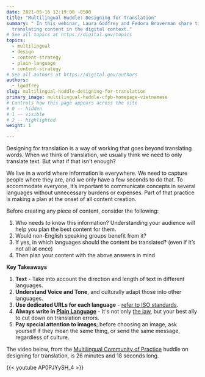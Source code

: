 ```yaml
---
date: 2021-06-16 12:19:00 -0500
title: "Multilingual Huddle: Designing for Translation"
summary: " In this webinar, Laura Godfrey and Fedora Braverman share tips for
  translating content in the digital context."
# See all topics at https://digital.gov/topics
topics:
  - multilingual
  - design
  - content-strategy
  - plain-language
  - content-strategy
# See all authors at https://digital.gov/authors
authors:
  - lgodfrey
slug: multilingual-huddle-designing-for-translation
primary_image: multilingual-huddle-cfpb-homepage-vietnamese
# Controls how this page appears across the site
# 0 -- hidden
# 1 -- visible
# 2 -- highlighted
weight: 1

---
```


Designing for translation is a way of working that goes beyond translating words. When we think of translation, we usually think we need to only translate text. But what if that isn't enough?

We live in a world where information is everywhere. We need to capture people where they are, and we only have a few seconds to do that. To accommodate everyone, it’s important to communicate concepts in several languages without unnecessary burdens or expenses. Part of that practice is making a plan at the onset of all content creation.

Before creating any piece of content, consider the following:

1. Who needs to know this information? Understanding your audience will help you plan the best content for them.
2. Would non-English speaking groups benefit from it?
3. If yes, in which languages should the content be translated? (even if it’s not all at once)
4. Then plan your content with the above answers in mind

**Key Takeaways**

1. **Text** - Take into account the direction and length of text in different languages.
2. **Understand Voice and Tone**, and culturally adapt those into other languages.
3. **Use dedicated URLs for each language** - [refer to ISO standards](https://www.iso.org/obp/ui/#search/code/).
4. **Always write in [Plain Language](https://digital.gov/topics/plain-language/)** - It's not only [the law](https://www.plainlanguage.gov/law/), but your best ally to cut down on translation errors.
5. **Pay special attention to images**; before choosing an image, ask yourself if they mean the same thing, or send the same message, regardless of culture.

The video below, from the [Multilingual Community of Practice](https://digital.gov/communities/multilingual/) huddle on designing for translation, is 26 minutes and 18 seconds long.

{{< youtube AP0PJYySH_4 >}}
